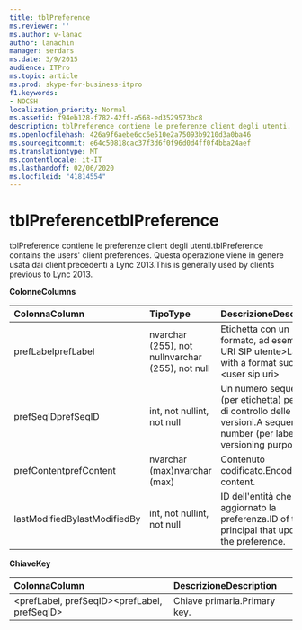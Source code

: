 ```yaml
---
title: tblPreference
ms.reviewer: ''
ms.author: v-lanac
author: lanachin
manager: serdars
ms.date: 3/9/2015
audience: ITPro
ms.topic: article
ms.prod: skype-for-business-itpro
f1.keywords:
- NOCSH
localization_priority: Normal
ms.assetid: f94eb128-f782-42ff-a568-ed3529573bc8
description: tblPreference contiene le preferenze client degli utenti. Questa operazione viene in genere usata dai client precedenti a Lync 2013.
ms.openlocfilehash: 426a9f6aebe6cc6e510e2a75093b9210d3a0ba46
ms.sourcegitcommit: e64c50818cac37f3d6f0f96d0d4ff0f4bba24aef
ms.translationtype: MT
ms.contentlocale: it-IT
ms.lasthandoff: 02/06/2020
ms.locfileid: "41814554"
---
```

# <a name="tblpreference"></a><span data-ttu-id="6e037-104">tblPreference</span><span class="sxs-lookup"><span data-stu-id="6e037-104">tblPreference</span></span>

<span data-ttu-id="6e037-105">tblPreference contiene le preferenze client degli utenti.</span><span class="sxs-lookup"><span data-stu-id="6e037-105">tblPreference contains the users' client preferences.</span></span> <span data-ttu-id="6e037-106">Questa operazione viene in genere usata dai client precedenti a Lync 2013.</span><span class="sxs-lookup"><span data-stu-id="6e037-106">This is generally used by clients previous to Lync 2013.</span></span>

<span data-ttu-id="6e037-107">**Colonne**</span><span class="sxs-lookup"><span data-stu-id="6e037-107">**Columns**</span></span>


| <span data-ttu-id="6e037-108">**Colonna**</span><span class="sxs-lookup"><span data-stu-id="6e037-108">**Column**</span></span>            | <span data-ttu-id="6e037-109">**Tipo**</span><span class="sxs-lookup"><span data-stu-id="6e037-109">**Type**</span></span>                        | <span data-ttu-id="6e037-110">**Descrizione**</span><span class="sxs-lookup"><span data-stu-id="6e037-110">**Description**</span></span>                                                 |
|:----------------------|:--------------------------------|:----------------------------------------------------------------|
| <span data-ttu-id="6e037-111">prefLabel</span><span class="sxs-lookup"><span data-stu-id="6e037-111">prefLabel</span></span>  <br/>      | <span data-ttu-id="6e037-112">nvarchar (255), not null</span><span class="sxs-lookup"><span data-stu-id="6e037-112">nvarchar (255), not null</span></span>  <br/> | <span data-ttu-id="6e037-113">Etichetta con un formato, ad esempio \<: URI SIP utente\></span><span class="sxs-lookup"><span data-stu-id="6e037-113">Label with a format such as: \<user sip uri\></span></span>                   |
| <span data-ttu-id="6e037-114">prefSeqID</span><span class="sxs-lookup"><span data-stu-id="6e037-114">prefSeqID</span></span>  <br/>      | <span data-ttu-id="6e037-115">int, not null</span><span class="sxs-lookup"><span data-stu-id="6e037-115">int, not null</span></span>  <br/>            | <span data-ttu-id="6e037-116">Un numero sequenziale (per etichetta) per scopi di controllo delle versioni.</span><span class="sxs-lookup"><span data-stu-id="6e037-116">A sequential number (per label) for versioning purposes.</span></span>  <br/> |
| <span data-ttu-id="6e037-117">prefContent</span><span class="sxs-lookup"><span data-stu-id="6e037-117">prefContent</span></span>  <br/>    | <span data-ttu-id="6e037-118">nvarchar (max)</span><span class="sxs-lookup"><span data-stu-id="6e037-118">nvarchar (max)</span></span>  <br/>           | <span data-ttu-id="6e037-119">Contenuto codificato.</span><span class="sxs-lookup"><span data-stu-id="6e037-119">Encoded content.</span></span>  <br/>                                         |
| <span data-ttu-id="6e037-120">lastModifiedBy</span><span class="sxs-lookup"><span data-stu-id="6e037-120">lastModifiedBy</span></span>  <br/> | <span data-ttu-id="6e037-121">int, not null</span><span class="sxs-lookup"><span data-stu-id="6e037-121">int, not null</span></span>  <br/>            | <span data-ttu-id="6e037-122">ID dell'entità che ha aggiornato la preferenza.</span><span class="sxs-lookup"><span data-stu-id="6e037-122">ID of the principal that updated the preference.</span></span>  <br/>         |

<span data-ttu-id="6e037-123">**Chiave**</span><span class="sxs-lookup"><span data-stu-id="6e037-123">**Key**</span></span>

|<span data-ttu-id="6e037-124">**Colonna**</span><span class="sxs-lookup"><span data-stu-id="6e037-124">**Column**</span></span>|<span data-ttu-id="6e037-125">**Descrizione**</span><span class="sxs-lookup"><span data-stu-id="6e037-125">**Description**</span></span>|
|:-----|:-----|
|<span data-ttu-id="6e037-126">\<prefLabel, prefSeqID\></span><span class="sxs-lookup"><span data-stu-id="6e037-126">\<prefLabel, prefSeqID\></span></span>  <br/> |<span data-ttu-id="6e037-127">Chiave primaria.</span><span class="sxs-lookup"><span data-stu-id="6e037-127">Primary key.</span></span>  <br/> |


